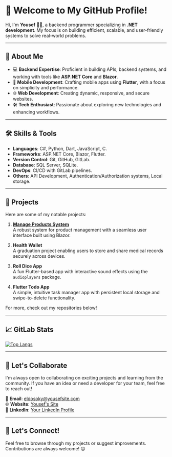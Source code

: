 # 👋 Welcome to My GitHub Profile!

Hi, I'm **Yousef** 👨‍💻, a backend programmer specializing in **.NET development**. My focus is on building efficient, scalable, and user-friendly systems to solve real-world problems.

---

## 🌟 About Me
- 💻 **Backend Expertise**: Proficient in building APIs, backend systems, and working with tools like **ASP.NET Core** and **Blazor**.
- 📱 **Mobile Development**: Crafting mobile apps using **Flutter**, with a focus on simplicity and performance.
- 🌐 **Web Development**: Creating dynamic, responsive, and secure websites.
- 🛠️ **Tech Enthusiast**: Passionate about exploring new technologies and enhancing workflows.

---

## 🛠️ Skills & Tools
- **Languages**: C#, Python, Dart, JavaScript, C.
- **Frameworks**: ASP.NET Core, Blazor, Flutter.
- **Version Control**: Git, GitHub, GitLab.
- **Database**: SQL Server, SQLite.
- **DevOps**: CI/CD with GitLab pipelines.
- **Others**: API Development, Authentication/Authorization systems, Local storage.

---

## 🚀 Projects
Here are some of my notable projects:

1. **[Manage Products System](https://bakr.tryasp.net/)**  
   A robust system for product management with a seamless user interface built using Blazor.

2. **Health Wallet**  
   A graduation project enabling users to store and share medical records securely across devices.

3. **Roll Dice App**  
   A fun Flutter-based app with interactive sound effects using the `audioplayers` package.

4. **Flutter Todo App**  
   A simple, intuitive task manager app with persistent local storage and swipe-to-delete functionality.

For more, check out my repositories below!

---

## 📈 GitLab Stats
[![Top Langs](https://github-readme-stats.vercel.app/api/top-langs/?username=Yousef-Eldosoky&layout=pie)](https://github.com/Yousef-Eldosoky) 

---

## 🤝 Let's Collaborate
I'm always open to collaborating on exciting projects and learning from the community. If you have an idea or need a developer for your team, feel free to reach out!

📧 **Email**: eldosoky@yousefsite.com  
🌐 **Website**: [Yousef's Site](https://yousefsite.com)  
📱 **LinkedIn**: [Your LinkedIn Profile](https://linkedin.com/in/yousef-eldosoky)

---

## 💬 Let's Connect!
Feel free to browse through my projects or suggest improvements. Contributions are always welcome! 😊
